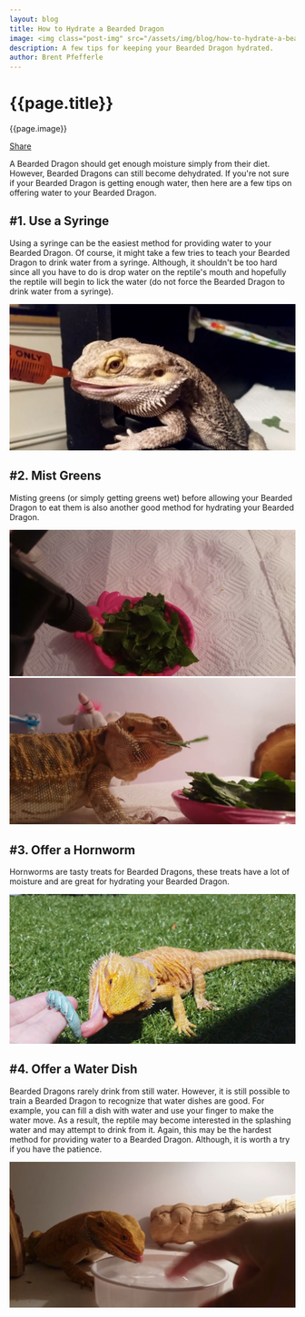 ```yaml
---
layout: blog
title: How to Hydrate a Bearded Dragon
image: <img class="post-img" src="/assets/img/blog/how-to-hydrate-a-bearded-dragon.jpg" alt="Picture of a Bearded Dragon.">
description: A few tips for keeping your Bearded Dragon hydrated.
author: Brent Pfefferle
---
```


<!--Show More-->

# {{page.title}}
{{page.image}}

<div class="fb-share-button" data-href="http://www.beardeddragonowners.com/2020/07/20/how-to-hydrate-a-bearded-dragon.html" data-layout="button_count" data-size="large"><a target="_blank" href="https://www.facebook.com/sharer/sharer.php?u=http%3A%2F%2Fwww.beardeddragonowners.com%2F2020%2F07%2F20%2Fhow-to-hydrate-a-bearded-dragon.html&amp;src=sdkpreparse" class="fb-xfbml-parse-ignore">Share</a></div>

A Bearded Dragon should get enough moisture simply from their diet. However, Bearded Dragons can still 
become dehydrated. If you're not sure if your Bearded Dragon is getting enough water, then here 
are a few tips on offering water to your Bearded Dragon.

## #1. Use a Syringe

Using a syringe can be the easiest method for providing water to 
your Bearded Dragon. Of course, it might take a few tries to teach 
your Bearded Dragon to drink water from a syringe. Although, it shouldn't 
be too hard since all you have to do is drop water on the reptile's mouth 
and hopefully the reptile will begin to lick the water (do not force 
the Bearded Dragon to drink water from a syringe).

<img class="post-img" src="/assets/img/blog/dropper.jpg" alt="Bearded Dragon drinking water from a dropper.">

## #2. Mist Greens

Misting greens (or simply getting greens wet) before allowing your Bearded Dragon 
to eat them is also another good method for hydrating your Bearded Dragon.

<img class="post-img" src="/assets/img/blog/mist-greens.jpg" alt="Misting greens.">
<img class="post-img" src="/assets/img/blog/mist-greens-2.jpg" alt="Bearded Dragon eating wet greens.">

## #3. Offer a Hornworm

Hornworms are tasty treats for Bearded Dragons, these treats have a lot of moisture and are 
great for hydrating your Bearded Dragon.

<img class="post-img" src="/assets/img/blog/hornworm.jpg" alt="Bearded Dragon eating a hornworm.">

## #4. Offer a Water Dish

Bearded Dragons rarely drink from still water. However, it is still possible to train a 
Bearded Dragon to recognize that water dishes are good. For example, you can fill a dish 
with water and use your finger to make the water move. As a result, the reptile may become 
interested in the splashing water and may attempt to drink from it. Again, this may be 
the hardest method for providing water to a Bearded Dragon. Although, it is worth a try 
if you have the patience.

<img class="post-img" src="/assets/img/blog/water-dish.jpg" alt="Bearded Dragon drinking water from a dish.">